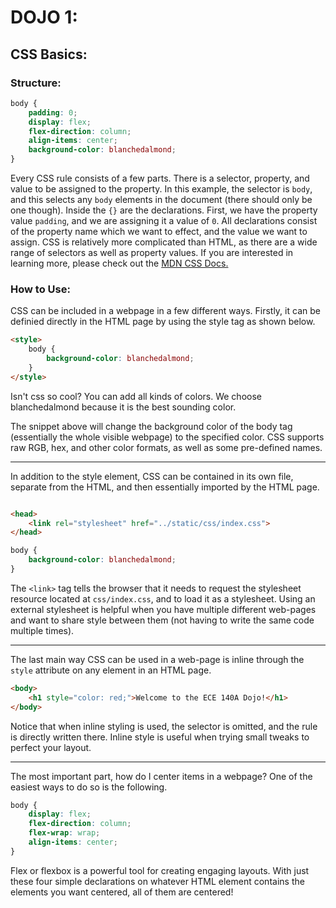 # DOJO 1:

## CSS Basics:
### Structure:
```css
body {
    padding: 0;
    display: flex;
    flex-direction: column;
    align-items: center;
    background-color: blanchedalmond;
}
```
Every CSS rule consists of a few parts. There is a selector, property, and value to be assigned to the property. In this example, the selector is ```body```, and this selects any ```body``` elements in the document (there should only be one though). Inside the ```{}``` are the declarations. First, we have the property value ```padding```, and we are assigning it a value of ```0```. All declarations consist of the property name which we want to effect, and the value we want to assign. CSS is relatively more complicated than HTML, as there are a wide range of selectors as well as property values. If you are interested in learning more, please check out the [MDN CSS Docs.](https://developer.mozilla.org/en-US/docs/Learn/Getting_started_with_the_web/CSS_basics)
### How to Use:
CSS can be included in a webpage in a few different ways. Firstly, it can be definied directly in the HTML page by using the style tag as shown below.
```html
<style>
    body {
        background-color: blanchedalmond;
    }
</style>
```
Isn't css so cool? You can add all kinds of colors. We choose blanchedalmond because it is the best sounding color.

The snippet above will change the background color of the body tag (essentially the whole visible webpage) to the specified color. CSS supports raw RGB, hex, and other color formats, as well as some pre-defined names.
***
In addition to the style element, CSS can be contained in its own file, separate from the HTML, and then essentially imported by the HTML page.

```html

<head>
    <link rel="stylesheet" href="../static/css/index.css">
</head>
```
```css
body {
    background-color: blanchedalmond;
}
```
The ```<link>``` tag tells the browser that it needs to request the stylesheet resource located at ```css/index.css```, and to load it as a stylesheet. Using an external stylesheet is helpful when you have multiple different web-pages and want to share style between them (not having to write the same code multiple times).
***
The last main way CSS can be used in a web-page is inline through the ```style``` attribute on any element in an HTML page.
```html
<body>
    <h1 style="color: red;">Welcome to the ECE 140A Dojo!</h1>
</body>
```
Notice that when inline styling is used, the selector is omitted, and the rule is directly written there. Inline style is useful when trying small tweaks to perfect your layout.
***
The most important part, how do I center items in a webpage? One of the easiest ways to do so is the following.
```css
body {
    display: flex;
    flex-direction: column;
    flex-wrap: wrap;
    align-items: center;
}
```
Flex or flexbox is a powerful tool for creating engaging layouts. With just these four simple declarations on whatever HTML element contains the elements you want centered, all of them are centered! 